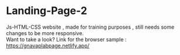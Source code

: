 # Landing-Page-2
Js-HTML-CSS website , made for training purposes , still needs some changes to be more responsive. <br>
Want to take a look? Link for the browser sample :  https://gnavaplabpage.netlify.app/
